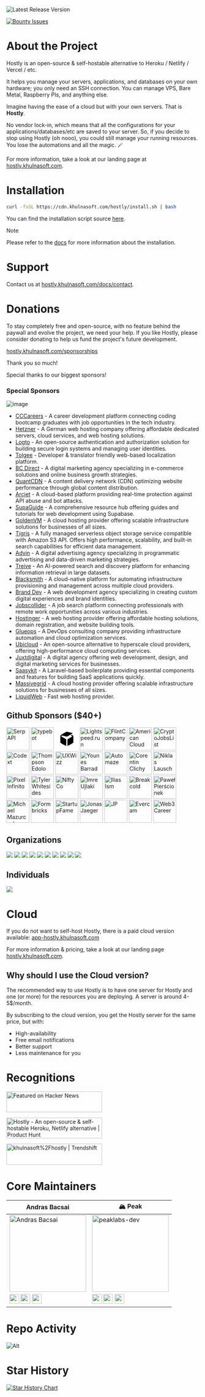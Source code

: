 ![Latest Release Version](https://img.shields.io/badge/dynamic/json?labelColor=grey&color=6366f1&label=Latest_released_version&url=https%3A%2F%2Fcdn.khulnasoft.com%2Fhostly%2Fversions.json&query=hostly.v4.version&style=for-the-badge
)

[![Bounty Issues](https://img.shields.io/static/v1?labelColor=grey&color=6366f1&label=Algora&message=%F0%9F%92%8E+Bounty+issues&style=for-the-badge)](https://console.algora.io/org/khulnasoft/bounties/new)

# About the Project

Hostly is an open-source & self-hostable alternative to Heroku / Netlify / Vercel / etc.

It helps you manage your servers, applications, and databases on your own hardware; you only need an SSH connection. You can manage VPS, Bare Metal, Raspberry PIs, and anything else.

Imagine having the ease of a cloud but with your own servers. That is **Hostly**.

No vendor lock-in, which means that all the configurations for your applications/databases/etc are saved to your server. So, if you decide to stop using Hostly (oh nooo), you could still manage your running resources. You lose the automations and all the magic. 🪄️

For more information, take a look at our landing page at [hostly.khulnasoft.com](https://hostly.khulnasoft.com).

# Installation

```bash
curl -fsSL https://cdn.khulnasoft.com/hostly/install.sh | bash
```
You can find the installation script source [here](./scripts/install.sh).

> [!NOTE]
> Please refer to the [docs](https://hostly.khulnasoft.com/docs/installation) for more information about the installation.

# Support

Contact us at [hostly.khulnasoft.com/docs/contact](https://hostly.khulnasoft.com/docs/contact).

# Donations
To stay completely free and open-source, with no feature behind the paywall and evolve the project, we need your help. If you like Hostly, please consider donating to help us fund the project's future development.

[hostly.khulnasoft.com/sponsorships](https://hostly.khulnasoft.com/sponsorships)

Thank you so much!

Special thanks to our biggest sponsors!

### Special Sponsors

![image](https://github.com/user-attachments/assets/726fb63e-c3b8-4260-b3ac-06780605ec5d)

* [CCCareers](https://cccareers.org/) - A career development platform connecting coding bootcamp graduates with job opportunities in the tech industry.
* [Hetzner](http://htznr.li/HostlyXHetzner) - A German web hosting company offering affordable dedicated servers, cloud services, and web hosting solutions.
* [Logto](https://logto.io/?ref=hostly) - An open-source authentication and authorization solution for building secure login systems and managing user identities.
* [Tolgee](https://tolgee.io/?ref=hostly) - Developer & translator friendly web-based localization platform.
* [BC Direct](https://bc.direct/?ref=hostly.khulnasoft.com) - A digital marketing agency specializing in e-commerce solutions and online business growth strategies.
* [QuantCDN](https://www.quantcdn.io/?ref=hostly.khulnasoft.com) - A content delivery network (CDN) optimizing website performance through global content distribution.
* [Arcjet](https://arcjet.com/?ref=hostly.khulnasoft.com) - A cloud-based platform providing real-time protection against API abuse and bot attacks.
* [SupaGuide](https://supa.guide/?ref=hostly.khulnasoft.com) - A comprehensive resource hub offering guides and tutorials for web development using Supabase.
* [GoldenVM](https://billing.goldenvm.com/?ref=hostly.khulnasoft.com) - A cloud hosting provider offering scalable infrastructure solutions for businesses of all sizes.
* [Tigris](https://tigrisdata.com/?ref=hostly.khulnasoft.com) - A fully managed serverless object storage service compatible with Amazon S3 API. Offers high performance, scalability, and built-in search capabilities for efficient data management.
* [Advin](https://hostly.ad.vin/?ref=hostly.khulnasoft.com) - A digital advertising agency specializing in programmatic advertising and data-driven marketing strategies.
* [Treive](https://trieve.ai/?ref=hostly.khulnasoft.com) - An AI-powered search and discovery platform for enhancing information retrieval in large datasets.
* [Blacksmith](https://blacksmith.sh/?ref=hostly.khulnasoft.com) - A cloud-native platform for automating infrastructure provisioning and management across multiple cloud providers.
* [Brand Dev](https://brand.dev/?ref=hostly.khulnasoft.com) - A web development agency specializing in creating custom digital experiences and brand identities.
* [Jobscollider](https://jobscollider.com/remote-jobs?ref=hostly.khulnasoft.com) - A job search platform connecting professionals with remote work opportunities across various industries.
* [Hostinger](https://www.hostinger.com/vps/hostly-hosting?ref=hostly.khulnasoft.com) - A web hosting provider offering affordable hosting solutions, domain registration, and website building tools.
* [Glueops](https://www.glueops.dev/?ref=hostly.khulnasoft.com) - A DevOps consulting company providing infrastructure automation and cloud optimization services.
* [Ubicloud](https://ubicloud.com/?ref=hostly.khulnasoft.com) - An open-source alternative to hyperscale cloud providers, offering high-performance cloud computing services.
* [Juxtdigital](https://juxtdigital.dev/?ref=hostly.khulnasoft.com) - A digital agency offering web development, design, and digital marketing services for businesses.
* [Saasykit](https://saasykit.com/?ref=hostly.khulnasoft.com) - A Laravel-based boilerplate providing essential components and features for building SaaS applications quickly.
* [Massivegrid](https://massivegrid.com/?ref=hostly.khulnasoft.com) - A cloud hosting provider offering scalable infrastructure solutions for businesses of all sizes.
* [LiquidWeb](https://liquidweb.com/?utm_source=hostly.khulnasoft.com) - Fast web hosting provider.


## Github Sponsors ($40+)
<a href="https://serpapi.com/?ref=hostly.khulnasoft.com"><img width="60px" alt="SerpAPI" src="https://github.com/serpapi.png"/></a>
<a href="https://typebot.io/?ref=hostly.khulnasoft.com"><img src="https://pbs.twimg.com/profile_images/1509194008366657543/9I-C7uWT_400x400.jpg" width="60px" alt="typebot"/></a>
<a href="https://www.runpod.io/?ref=hostly.khulnasoft.com">
<svg style="width:60px;height:60px;background:#fff;" xmlns="http://www.w3.org/2000/svg" version="1.0" viewBox="0 0 200 200"><g><path d="M74.5 51.1c-25.4 14.9-27 16-29.6 20.2-1.8 3-1.9 5.3-1.9 32.3 0 21.7.3 29.4 1.3 30.6 1.9 2.5 46.7 27.9 48.5 27.6 1.5-.3 1.7-3.1 2-27.7.2-21.9 0-27.8-1.1-29.5-.8-1.2-9.9-6.8-20.2-12.6-10.3-5.8-19.4-11.5-20.2-12.7-1.8-2.6-.9-5.9 1.8-7.4 1.6-.8 6.3 0 21.8 4C87.8 78.7 98 81 99.6 81c4.4 0 49.9-25.9 49.9-28.4 0-1.6-3.4-2.8-24-8.2-13.2-3.5-25.1-6.3-26.5-6.3-1.4.1-12.4 5.9-24.5 13z"></path><path d="m137.2 68.1-3.3 2.1 6.3 3.7c3.5 2 6.3 4.3 6.3 5.1 0 .9-8 6.1-19.4 12.6-10.6 6-20 11.9-20.7 12.9-1.2 1.6-1.4 7.2-1.2 29.4.3 24.8.5 27.6 2 27.9 1.8.3 46.6-25.1 48.6-27.6.9-1.2 1.2-8.8 1.2-30.2s-.3-29-1.2-30.2c-1.6-1.9-12.1-7.8-13.9-7.8-.8 0-2.9 1-4.7 2.1z"></path></g></svg></a>
<a href="https://lightspeed.run/?ref=hostly.khulnasoft.com"><img src="https://github.com/lightspeedrun.png" width="60px" alt="Lightspeed.run"/></a>
<a href="https://www.flint.sh/en/home?ref=hostly.khulnasoft.com"> <img src="https://github.com/Flint-company.png" width="60px" alt="FlintCompany"/></a>
<a href="https://americancloud.com/?ref=hostly.khulnasoft.com"><img src="https://github.com/American-Cloud.png" width="60px" alt="American Cloud"/></a>
<a href="https://cryptojobslist.com/?ref=hostly.khulnasoft.com"><img src="https://github.com/cryptojobslist.png" width="60px" alt="CryptoJobsList" /></a>
<a href="https://codext.link/hostly-io?ref=hostly.khulnasoft.com"><img src="./other/logos/codext.jpg" width="60px" alt="Codext" /></a>
<a href="https://x.com/mrsmith9ja?ref=hostly.khulnasoft.com"><img width="60px" alt="Thompson Edolo" src="https://github.com/verygreenboi.png"/></a>
<a href="https://www.uxwizz.com/?ref=hostly.khulnasoft.com"><img width="60px" alt="UXWizz" src="https://github.com/UXWizz.png"/></a>
<a href="https://github.com/Flowko"><img src="https://barrad.me/_ipx/f_webp&s_300x300/younes.jpg" width="60px" alt="Younes Barrad" /></a>
<a href="https://github.com/automazeio"><img src="https://github.com/automazeio.png" width="60px" alt="Automaze" /></a>
<a href="https://github.com/corentinclichy"><img src="https://github.com/corentinclichy.png" width="60px" alt="Corentin Clichy" /></a>
<a href="https://github.com/Niki2k1"><img src="https://github.com/Niki2k1.png" width="60px" alt="Niklas Lausch" /></a>
<a href="https://github.com/pixelinfinito"><img src="https://github.com/pixelinfinito.png" width="60px" alt="Pixel Infinito" /></a>
<a href="https://github.com/whitesidest"><img src="https://avatars.githubusercontent.com/u/12365916?s=52&v=4" width="60px" alt="Tyler Whitesides" /></a>
<a href="https://github.com/aniftyco"><img src="https://github.com/aniftyco.png" width="60px" alt="NiftyCo" /></a>
<a href="https://github.com/iujlaki"><img src="https://github.com/iujlaki.png" width="60px" alt="Imre Ujlaki" /></a>
<a href="https://il.ly"><img src="https://github.com/Illyism.png" width="60px" alt="Ilias Ism" /></a>
<a href="https://www.breakcold.com/?utm_source=hostly.khulnasoft.com"><img src="https://github.com/breakcold.png" width="60px" alt="Breakcold" /></a>
<a href="https://github.com/urtho"><img src="https://github.com/urtho.png" width="60px" alt="Paweł Pierścionek" /></a>
<a href="https://github.com/monocursive"><img src="https://github.com/monocursive.png" width="60px" alt="Michael Mazurczak" /></a>
<a href="https://formbricks.com/?utm_source=hostly.khulnasoft.com"><img src="https://github.com/formbricks.png" width="60px" alt="Formbricks" /></a>
<a href="https://startupfa.me?utm_source=hostly.khulnasoft.com"><img src="https://github.com/startupfame.png" width="60px" alt="StartupFame" /></a>
<a href="https://jonasjaeger.com?utm_source=hostly.khulnasoft.com"><img src="https://github.com/toxin20.png" width="60px" alt="Jonas Jaeger" /></a>
<a href="https://github.com/therealjp?utm_source=hostly.khulnasoft.com"><img src="https://github.com/therealjp.png" width="60px" alt="JP" /></a>
<a href="https://evercam.io/?utm_source=hostly.khulnasoft.com"><img src="https://github.com/evercam.png" width="60px" alt="Evercam" /></a>
<a href="https://web3.career/?utm_source=hostly.khulnasoft.com"><img src="https://web3.career/favicon1.png" width="60px" alt="Web3 Career" /></a>

## Organizations
<a href="https://opencollective.com/khulnasoft/organization/0/website"><img src="https://opencollective.com/khulnasoft/organization/0/avatar.svg"></a>
<a href="https://opencollective.com/khulnasoft/organization/1/website"><img src="https://opencollective.com/khulnasoft/organization/1/avatar.svg"></a>
<a href="https://opencollective.com/khulnasoft/organization/2/website"><img src="https://opencollective.com/khulnasoft/organization/2/avatar.svg"></a>
<a href="https://opencollective.com/khulnasoft/organization/3/website"><img src="https://opencollective.com/khulnasoft/organization/3/avatar.svg"></a>
<a href="https://opencollective.com/khulnasoft/organization/4/website"><img src="https://opencollective.com/khulnasoft/organization/4/avatar.svg"></a>
<a href="https://opencollective.com/khulnasoft/organization/5/website"><img src="https://opencollective.com/khulnasoft/organization/5/avatar.svg"></a>
<a href="https://opencollective.com/khulnasoft/organization/6/website"><img src="https://opencollective.com/khulnasoft/organization/6/avatar.svg"></a>
<a href="https://opencollective.com/khulnasoft/organization/7/website"><img src="https://opencollective.com/khulnasoft/organization/7/avatar.svg"></a>
<a href="https://opencollective.com/khulnasoft/organization/8/website"><img src="https://opencollective.com/khulnasoft/organization/8/avatar.svg"></a>
<a href="https://opencollective.com/khulnasoft/organization/9/website"><img src="https://opencollective.com/khulnasoft/organization/9/avatar.svg"></a>


## Individuals

<a href="https://opencollective.com/khulnasoft"><img src="https://opencollective.com/khulnasoft/individuals.svg?width=890"></a>

# Cloud

If you do not want to self-host Hostly, there is a paid cloud version available: [app-hostly.khulnasoft.com](https://app-hostly.khulnasoft.com)

For more information & pricing, take a look at our landing page [hostly.khulnasoft.com](https://hostly.khulnasoft.com).

## Why should I use the Cloud version?
The recommended way to use Hostly is to have one server for Hostly and one (or more) for the resources you are deploying. A server is around 4-5$/month.

By subscribing to the cloud version, you get the Hostly server for the same price, but with:
- High-availability
- Free email notifications
- Better support
- Less maintenance for you

# Recognitions

<p>
<a href="https://news.ycombinator.com/item?id=26624341">
  <img
    style="width: 250px; height: 54px;" width="250" height="54"
    alt="Featured on Hacker News"
    src="https://hackernews-badge.vercel.app/api?id=26624341"
  />
</a>
</p>

<a href="https://www.producthunt.com/posts/hostly?ref=badge-featured&utm_medium=badge&utm_souce=badge-hostly" target="_blank"><img src="https://api.producthunt.com/widgets/embed-image/v1/featured.svg?post_id=338273&theme=light" alt="Hostly - An&#0032;open&#0045;source&#0032;&#0038;&#0032;self&#0045;hostable&#0032;Heroku&#0044;&#0032;Netlify&#0032;alternative | Product Hunt" style="width: 250px; height: 54px;" width="250" height="54" /></a>

<a href="https://trendshift.io/repositories/634" target="_blank"><img src="https://trendshift.io/api/badge/repositories/634" alt="khulnasoft%2Fhostly | Trendshift" style="width: 250px; height: 55px;" width="250" height="55"/></a>

# Core Maintainers

| Andras Bacsai | 🏔️ Peak |
|------------|------------|
| <img src="https://github.com/andrasbacsai.png" width="200px" alt="Andras Bacsai" /> | <img src="https://github.com/peaklabs-dev.png" width="200px" alt="peaklabs-dev" /> |
| <a href="https://github.com/andrasbacsai"><img src="https://api.iconify.design/devicon:github.svg" width="25px"></a> <a href="https://x.com/khulnasoft"><img src="https://api.iconify.design/devicon:twitter.svg" width="25px"></a> <a href="https://bsky.app/profile/khulnasoft.dev"><img src="https://api.iconify.design/simple-icons:bluesky.svg" width="25px"></a> | <a href="https://github.com/peaklabs-dev"><img src="https://api.iconify.design/devicon:github.svg" width="25px"></a> <a href="https://x.com/peaklabs_dev"><img src="https://api.iconify.design/devicon:twitter.svg" width="25px"></a> <a href="https://bsky.app/profile/peaklabs.dev"><img src="https://api.iconify.design/simple-icons:bluesky.svg" width="25px"></a> |

# Repo Activity

![Alt](https://repobeats.axiom.co/api/embed/eab1c8066f9c59d0ad37b76c23ebb5ccac4278ae.svg "Repobeats analytics image")

# Star History

[![Star History Chart](https://api.star-history.com/svg?repos=khulnasoft/hostly&type=Date)](https://star-history.com/#khulnasoft/hostly&Date)
